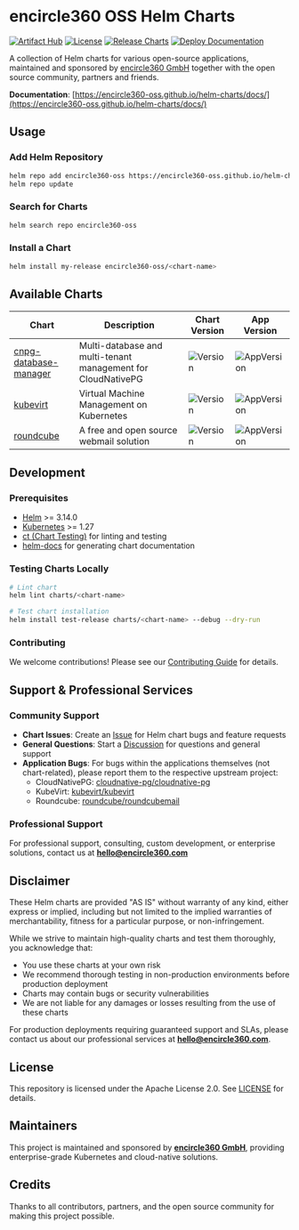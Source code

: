 # encircle360 OSS Helm Charts

[![Artifact Hub](https://img.shields.io/endpoint?url=https://artifacthub.io/badge/repository/encircle360-oss)](https://artifacthub.io/packages/search?repo=encircle360-oss)
[![License](https://img.shields.io/badge/License-Apache%202.0-blue.svg)](https://opensource.org/licenses/Apache-2.0)
[![Release Charts](https://github.com/encircle360-oss/helm-charts/actions/workflows/release.yaml/badge.svg)](https://github.com/encircle360-oss/helm-charts/actions/workflows/release.yaml)
[![Deploy Documentation](https://github.com/encircle360-oss/helm-charts/actions/workflows/pages.yaml/badge.svg)](https://github.com/encircle360-oss/helm-charts/actions/workflows/pages.yaml)

A collection of Helm charts for various open-source applications, maintained and sponsored by [encircle360 GmbH](https://encircle360.com) together with the open source community, partners and friends.

**Documentation**: [https://encircle360-oss.github.io/helm-charts/docs/](https://encircle360-oss.github.io/helm-charts/docs/)

## Usage

### Add Helm Repository

```bash
helm repo add encircle360-oss https://encircle360-oss.github.io/helm-charts/
helm repo update
```

### Search for Charts

```bash
helm search repo encircle360-oss
```

### Install a Chart

```bash
helm install my-release encircle360-oss/<chart-name>
```

## Available Charts

| Chart | Description | Chart Version | App Version |
|-------|-------------|---------------|--------------|
| [cnpg-database-manager](./charts/cnpg-database-manager) | Multi-database and multi-tenant management for CloudNativePG | ![Version](https://img.shields.io/badge/dynamic/yaml?url=https://raw.githubusercontent.com/encircle360-oss/helm-charts/main/charts/cnpg-database-manager/Chart.yaml&query=$.version&label=chart&color=blue) | ![AppVersion](https://img.shields.io/badge/dynamic/yaml?url=https://raw.githubusercontent.com/encircle360-oss/helm-charts/main/charts/cnpg-database-manager/Chart.yaml&query=$.appVersion&label=app&color=informational) |
| [kubevirt](./charts/kubevirt) | Virtual Machine Management on Kubernetes | ![Version](https://img.shields.io/badge/dynamic/yaml?url=https://raw.githubusercontent.com/encircle360-oss/helm-charts/main/charts/kubevirt/Chart.yaml&query=$.version&label=chart&color=blue) | ![AppVersion](https://img.shields.io/badge/dynamic/yaml?url=https://raw.githubusercontent.com/encircle360-oss/helm-charts/main/charts/kubevirt/Chart.yaml&query=$.appVersion&label=app&color=informational) |
| [roundcube](./charts/roundcube) | A free and open source webmail solution | ![Version](https://img.shields.io/badge/dynamic/yaml?url=https://raw.githubusercontent.com/encircle360-oss/helm-charts/main/charts/roundcube/Chart.yaml&query=$.version&label=chart&color=blue) | ![AppVersion](https://img.shields.io/badge/dynamic/yaml?url=https://raw.githubusercontent.com/encircle360-oss/helm-charts/main/charts/roundcube/Chart.yaml&query=$.appVersion&label=app&color=informational) |

## Development

### Prerequisites

- [Helm](https://helm.sh/docs/intro/install/) >= 3.14.0
- [Kubernetes](https://kubernetes.io/) >= 1.27
- [ct (Chart Testing)](https://github.com/helm/chart-testing) for linting and testing
- [helm-docs](https://github.com/norwoodj/helm-docs) for generating chart documentation

### Testing Charts Locally

```bash
# Lint chart
helm lint charts/<chart-name>

# Test chart installation
helm install test-release charts/<chart-name> --debug --dry-run
```

### Contributing

We welcome contributions! Please see our [Contributing Guide](CONTRIBUTING.md) for details.

## Support & Professional Services

### Community Support

- **Chart Issues**: Create an [Issue](https://github.com/encircle360-oss/helm-charts/issues) for Helm chart bugs and feature requests
- **General Questions**: Start a [Discussion](https://github.com/encircle360-oss/helm-charts/discussions) for questions and general support
- **Application Bugs**: For bugs within the applications themselves (not chart-related), please report them to the respective upstream project:
  - CloudNativePG: [cloudnative-pg/cloudnative-pg](https://github.com/cloudnative-pg/cloudnative-pg/issues)
  - KubeVirt: [kubevirt/kubevirt](https://github.com/kubevirt/kubevirt/issues)
  - Roundcube: [roundcube/roundcubemail](https://github.com/roundcube/roundcubemail/issues)

### Professional Support

For professional support, consulting, custom development, or enterprise solutions, contact us at **hello@encircle360.com**

## Disclaimer

These Helm charts are provided "AS IS" without warranty of any kind, either express or implied, including but not limited to the implied warranties of merchantability, fitness for a particular purpose, or non-infringement.

While we strive to maintain high-quality charts and test them thoroughly, you acknowledge that:
- You use these charts at your own risk
- We recommend thorough testing in non-production environments before production deployment
- Charts may contain bugs or security vulnerabilities
- We are not liable for any damages or losses resulting from the use of these charts

For production deployments requiring guaranteed support and SLAs, please contact us about our professional services at **hello@encircle360.com**.

## License

This repository is licensed under the Apache License 2.0. See [LICENSE](LICENSE) for details.

## Maintainers

This project is maintained and sponsored by **[encircle360 GmbH](https://encircle360.com)**, providing enterprise-grade Kubernetes and cloud-native solutions.

## Credits

Thanks to all contributors, partners, and the open source community for making this project possible.
